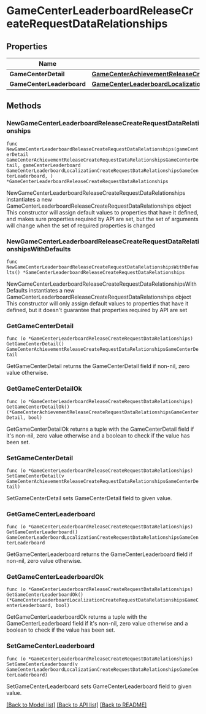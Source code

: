 # GameCenterLeaderboardReleaseCreateRequestDataRelationships

## Properties

Name | Type | Description | Notes
------------ | ------------- | ------------- | -------------
**GameCenterDetail** | [**GameCenterAchievementReleaseCreateRequestDataRelationshipsGameCenterDetail**](GameCenterAchievementReleaseCreateRequestDataRelationshipsGameCenterDetail.md) |  | 
**GameCenterLeaderboard** | [**GameCenterLeaderboardLocalizationCreateRequestDataRelationshipsGameCenterLeaderboard**](GameCenterLeaderboardLocalizationCreateRequestDataRelationshipsGameCenterLeaderboard.md) |  | 

## Methods

### NewGameCenterLeaderboardReleaseCreateRequestDataRelationships

`func NewGameCenterLeaderboardReleaseCreateRequestDataRelationships(gameCenterDetail GameCenterAchievementReleaseCreateRequestDataRelationshipsGameCenterDetail, gameCenterLeaderboard GameCenterLeaderboardLocalizationCreateRequestDataRelationshipsGameCenterLeaderboard, ) *GameCenterLeaderboardReleaseCreateRequestDataRelationships`

NewGameCenterLeaderboardReleaseCreateRequestDataRelationships instantiates a new GameCenterLeaderboardReleaseCreateRequestDataRelationships object
This constructor will assign default values to properties that have it defined,
and makes sure properties required by API are set, but the set of arguments
will change when the set of required properties is changed

### NewGameCenterLeaderboardReleaseCreateRequestDataRelationshipsWithDefaults

`func NewGameCenterLeaderboardReleaseCreateRequestDataRelationshipsWithDefaults() *GameCenterLeaderboardReleaseCreateRequestDataRelationships`

NewGameCenterLeaderboardReleaseCreateRequestDataRelationshipsWithDefaults instantiates a new GameCenterLeaderboardReleaseCreateRequestDataRelationships object
This constructor will only assign default values to properties that have it defined,
but it doesn't guarantee that properties required by API are set

### GetGameCenterDetail

`func (o *GameCenterLeaderboardReleaseCreateRequestDataRelationships) GetGameCenterDetail() GameCenterAchievementReleaseCreateRequestDataRelationshipsGameCenterDetail`

GetGameCenterDetail returns the GameCenterDetail field if non-nil, zero value otherwise.

### GetGameCenterDetailOk

`func (o *GameCenterLeaderboardReleaseCreateRequestDataRelationships) GetGameCenterDetailOk() (*GameCenterAchievementReleaseCreateRequestDataRelationshipsGameCenterDetail, bool)`

GetGameCenterDetailOk returns a tuple with the GameCenterDetail field if it's non-nil, zero value otherwise
and a boolean to check if the value has been set.

### SetGameCenterDetail

`func (o *GameCenterLeaderboardReleaseCreateRequestDataRelationships) SetGameCenterDetail(v GameCenterAchievementReleaseCreateRequestDataRelationshipsGameCenterDetail)`

SetGameCenterDetail sets GameCenterDetail field to given value.


### GetGameCenterLeaderboard

`func (o *GameCenterLeaderboardReleaseCreateRequestDataRelationships) GetGameCenterLeaderboard() GameCenterLeaderboardLocalizationCreateRequestDataRelationshipsGameCenterLeaderboard`

GetGameCenterLeaderboard returns the GameCenterLeaderboard field if non-nil, zero value otherwise.

### GetGameCenterLeaderboardOk

`func (o *GameCenterLeaderboardReleaseCreateRequestDataRelationships) GetGameCenterLeaderboardOk() (*GameCenterLeaderboardLocalizationCreateRequestDataRelationshipsGameCenterLeaderboard, bool)`

GetGameCenterLeaderboardOk returns a tuple with the GameCenterLeaderboard field if it's non-nil, zero value otherwise
and a boolean to check if the value has been set.

### SetGameCenterLeaderboard

`func (o *GameCenterLeaderboardReleaseCreateRequestDataRelationships) SetGameCenterLeaderboard(v GameCenterLeaderboardLocalizationCreateRequestDataRelationshipsGameCenterLeaderboard)`

SetGameCenterLeaderboard sets GameCenterLeaderboard field to given value.



[[Back to Model list]](../README.md#documentation-for-models) [[Back to API list]](../README.md#documentation-for-api-endpoints) [[Back to README]](../README.md)


